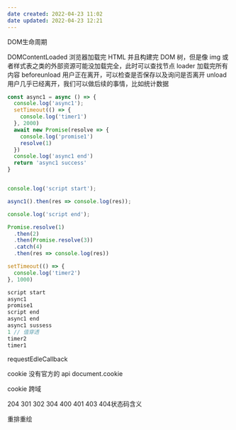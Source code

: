 ```yaml
---
date created: 2022-04-23 11:02
date updated: 2022-04-23 12:21
---
```


DOM生命周期

DOMContentLoaded 浏览器加载完 HTML 并且构建完 DOM 树，但是像 img 或者样式表之类的外部资源可能没加载完全，此时可以查找节点
loader 加载完所有内容
beforeunload 用户正在离开，可以检查是否保存以及询问是否离开
unload 用户几乎已经离开，我们可以做后续的事情，比如统计数据

```js
const async1 = async () => {
  console.log('async1');
  setTimeout(() => {
    console.log('timer1')
  }, 2000)
  await new Promise(resolve => {
    console.log('promise1')
    resolve(1)
  })
  console.log('async1 end')
  return 'async1 success'
}


console.log('script start');

async1().then(res => console.log(res));

console.log('script end');

Promise.resolve(1)
  .then(2)
  .then(Promise.resolve(3))
  .catch(4)
  .then(res => console.log(res))

setTimeout(() => {
  console.log('timer2')
}, 1000)

script start
async1
promise1
script end
async1 end
async1 sussess
1 // 值穿透
timer2
timer1
```

requestEdleCallback

cookie 没有官方的 api
document.cookie

cookie 跨域

204 301 302 304 400 401 403  404状态码含义

重排重绘
